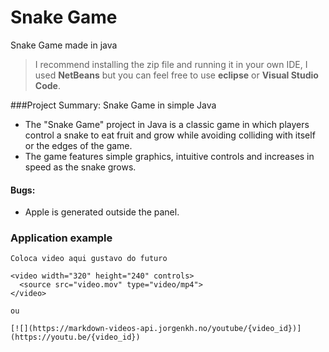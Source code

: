 # Snake Game
Snake Game made in java 

> I recommend installing the zip file and running it in your own IDE, I used **NetBeans** but you can feel free to use **eclipse** or **Visual Studio Code**.

###Project Summary: Snake Game in simple Java
* The "Snake Game" project in Java is a classic game in which players control a snake to eat fruit and grow while avoiding colliding with itself or the edges of the game. 
* The game features simple graphics, intuitive controls and increases in speed as the snake grows. 

#### Bugs: 
* Apple is generated outside the panel.

### Application example 
```
Coloca video aqui gustavo do futuro

<video width="320" height="240" controls>
  <source src="video.mov" type="video/mp4">
</video>

ou

[![](https://markdown-videos-api.jorgenkh.no/youtube/{video_id})](https://youtu.be/{video_id})

```
